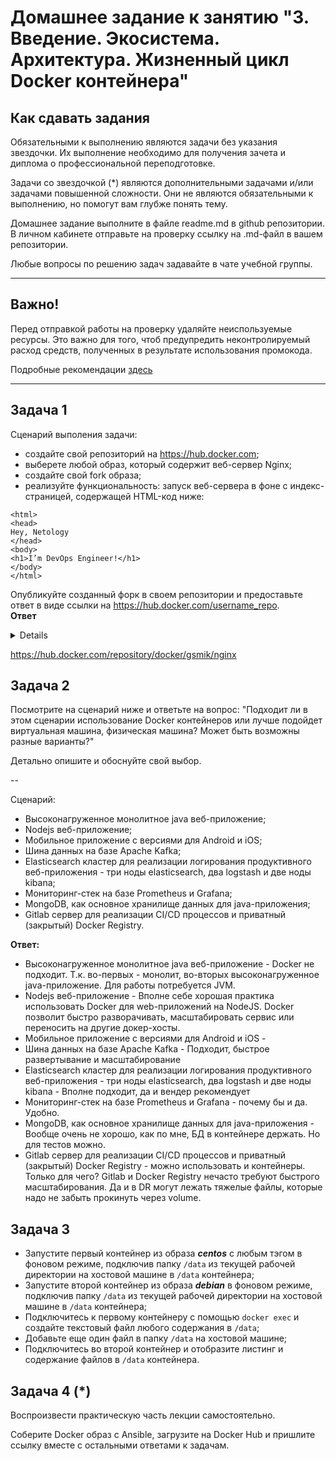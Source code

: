 # Домашнее задание к занятию "3. Введение. Экосистема. Архитектура. Жизненный цикл Docker контейнера"

## Как сдавать задания

Обязательными к выполнению являются задачи без указания звездочки. Их выполнение необходимо для получения зачета и диплома о профессиональной переподготовке.

Задачи со звездочкой (*) являются дополнительными задачами и/или задачами повышенной сложности. Они не являются обязательными к выполнению, но помогут вам глубже понять тему.

Домашнее задание выполните в файле readme.md в github репозитории. В личном кабинете отправьте на проверку ссылку на .md-файл в вашем репозитории.

Любые вопросы по решению задач задавайте в чате учебной группы.

---


## Важно!

Перед отправкой работы на проверку удаляйте неиспользуемые ресурсы.
Это важно для того, чтоб предупредить неконтролируемый расход средств, полученных в результате использования промокода.

Подробные рекомендации [здесь](https://github.com/netology-code/virt-homeworks/blob/virt-11/r/README.md)

---

## Задача 1

Сценарий выполения задачи:

- создайте свой репозиторий на https://hub.docker.com;
- выберете любой образ, который содержит веб-сервер Nginx;
- создайте свой fork образа;
- реализуйте функциональность:
запуск веб-сервера в фоне с индекс-страницей, содержащей HTML-код ниже:
```
<html>
<head>
Hey, Netology
</head>
<body>
<h1>I’m DevOps Engineer!</h1>
</body>
</html>
```
Опубликуйте созданный форк в своем репозитории и предоставьте ответ в виде ссылки на https://hub.docker.com/username_repo. \
**Ответ**
<details>

``` bash
vagrant@server1:~$ mkdir mydocker
vagrant@server1:~$ cd mydocker/
vagrant@server1:~/mydocker$ vi Dockerfile
vagrant@server1:~/mydocker$ 
vagrant@server1:~/mydocker$ 
vagrant@server1:~/mydocker$ vi index.html
vagrant@server1:~/mydocker$ vi Dockerfile
vagrant@server1:~/mydocker$ docker build -t gsmik/nginx
"docker build" requires exactly 1 argument.
See 'docker build --help'.

Usage:  docker build [OPTIONS] PATH | URL | -

Build an image from a Dockerfile
vagrant@server1:~/mydocker$ ls
Dockerfile  index.html
vagrant@server1:~/mydocker$ docker build -t gsmik/nginx
"docker build" requires exactly 1 argument.
See 'docker build --help'.

Usage:  docker build [OPTIONS] PATH | URL | -

Build an image from a Dockerfile
vagrant@server1:~/mydocker$ docker build -t gsmik/nginx:v1 .
Sending build context to Docker daemon  3.072kB
Error response from daemon: dockerfile parse error line 2: unknown instruction: MAINTENER
vagrant@server1:~/mydocker$ vi Dockerfile
vagrant@server1:~/mydocker$ docker build -t gsmik/nginx:v1 .
Sending build context to Docker daemon  3.072kB
Step 1/4 : FROM nginx:latest
latest: Pulling from library/nginx
8740c948ffd4: Pull complete 
d2c0556a17c5: Pull complete 
c8b9881f2c6a: Pull complete 
693c3ffa8f43: Pull complete 
8316c5e80e6d: Pull complete 
b2fe3577faa4: Pull complete 
Digest: sha256:b8f2383a95879e1ae064940d9a200f67a6c79e710ed82ac42263397367e7cc4e
Status: Downloaded newer image for nginx:latest
 ---> a99a39d070bf
Step 2/4 : MAINTAINER Sergey Gnetov
 ---> Running in 7c6457a10aa8
Removing intermediate container 7c6457a10aa8
 ---> 3858d471b3fc
Step 3/4 : ENV TZ=Europe/Moscow
 ---> Running in e2460467d1c8
Removing intermediate container e2460467d1c8
 ---> 6046504626f4
Step 4/4 : COPY ./index.html /usr/share/nginx/html/index.html
 ---> 24cd00d65909
Successfully built 24cd00d65909
Successfully tagged gsmik/nginx:v1
vagrant@server1:~/mydocker$ docker images
REPOSITORY    TAG       IMAGE ID       CREATED          SIZE
gsmik/nginx   v1        24cd00d65909   26 seconds ago   142MB
nginx         latest    a99a39d070bf   8 days ago       142MB
vagrant@server1:~/mydocker$ docker run -it -d -p 8080:80 --name nginx gsmik/nginx:latest
Unable to find image 'gsmik/nginx:latest' locally
docker: Error response from daemon: pull access denied for gsmik/nginx, repository does not exist or may require 'docker login': denied: requested access to the resource is denied.
See 'docker run --help'.
vagrant@server1:~/mydocker$ docker images
REPOSITORY    TAG       IMAGE ID       CREATED         SIZE
gsmik/nginx   v1        24cd00d65909   2 minutes ago   142MB
nginx         latest    a99a39d070bf   8 days ago      142MB
vagrant@server1:~/mydocker$ docker run -it -d -p 8080:80 --name nginx gsmik/nginx:v1
dd5b68250c101ae2ad36fefce6fa9a90df080415facf8b7ec09dec8579874b54
vagrant@server1:~/mydocker$ 
vagrant@server1:~/mydocker$ 
vagrant@server1:~/mydocker$ 
vagrant@server1:~/mydocker$ 
vagrant@server1:~/mydocker$ 
vagrant@server1:~/mydocker$ docker ps
CONTAINER ID   IMAGE            COMMAND                  CREATED          STATUS          PORTS                                   NAMES
dd5b68250c10   gsmik/nginx:v1   "/docker-entrypoint.…"   23 seconds ago   Up 21 seconds   0.0.0.0:8080->80/tcp, :::8080->80/tcp   nginx
vagrant@server1:~/mydocker$  curl 0.0.0.0:8080
<html>
<head>
Hey, Netology
</head>
<body>
<h1>I’m DevOps Engineer!</h1>
</body>
</html>
vagrant@server1:~/mydocker$ 
vagrant@server1:~/mydocker$ docker login -u gsmik
Password: 
WARNING! Your password will be stored unencrypted in /home/vagrant/.docker/config.json.
Configure a credential helper to remove this warning. See
https://docs.docker.com/engine/reference/commandline/login/#credentials-store

Login Succeeded
vagrant@server1:~/mydocker$ docker push gsmij/nginx:v1
The push refers to repository [docker.io/gsmij/nginx]
An image does not exist locally with the tag: gsmij/nginx
vagrant@server1:~/mydocker$ docker push gsmik/nginx:v1
The push refers to repository [docker.io/gsmik/nginx]
fa54b8866871: Pushed 
80115eeb30bc: Mounted from library/nginx 
049fd3bdb25d: Mounted from library/nginx 
ff1154af28db: Mounted from library/nginx 
8477a329ab95: Mounted from library/nginx 
7e7121bf193a: Mounted from library/nginx 
67a4178b7d47: Mounted from library/nginx 
v1: digest: sha256:24e100bcc9702f7479710b94b77ac835330db8bafe54191d85555fa08b5092aa size: 1777
```
</details>

https://hub.docker.com/repository/docker/gsmik/nginx


## Задача 2

Посмотрите на сценарий ниже и ответьте на вопрос:
"Подходит ли в этом сценарии использование Docker контейнеров или лучше подойдет виртуальная машина, физическая машина? Может быть возможны разные варианты?"

Детально опишите и обоснуйте свой выбор.

--

Сценарий:

- Высоконагруженное монолитное java веб-приложение;
- Nodejs веб-приложение;
- Мобильное приложение c версиями для Android и iOS;
- Шина данных на базе Apache Kafka;
- Elasticsearch кластер для реализации логирования продуктивного веб-приложения - три ноды elasticsearch, два logstash и две ноды kibana;
- Мониторинг-стек на базе Prometheus и Grafana;
- MongoDB, как основное хранилище данных для java-приложения;
- Gitlab сервер для реализации CI/CD процессов и приватный (закрытый) Docker Registry.

**Ответ:**
* Высоконагруженное монолитное java веб-приложение - Docker не подходит. Т.к. во-первых - монолит, во-вторых высоконагруженное java-приложение. Для работы потребуется JVM.
* Nodejs веб-приложение - Вполне себе хорошая практика использовать Docker для web-приложений на NodeJS. Docker позволит быстро разворачивать, масштабировать сервис или переносить на другие докер-хосты.
* Мобильное приложение c версиями для Android и iOS - 
* Шина данных на базе Apache Kafka - Подходит, быстрое развертывание и масштабирование
* Elasticsearch кластер для реализации логирования продуктивного веб-приложения - три ноды elasticsearch, два logstash и две ноды kibana - Вполне подходит, да и вендер рекомендует
* Мониторинг-стек на базе Prometheus и Grafana - почему бы и да. Удобно.
* MongoDB, как основное хранилище данных для java-приложения - Вообще очень не хорошо, как по мне, БД в контейнере держать. Но для тестов можно.
* Gitlab сервер для реализации CI/CD процессов и приватный (закрытый) Docker Registry - можно использовать и контейнеры. Только для чего? Gitlab и Docker Registry нечасто требуют быстрого масштабирования. Да и в DR могут лежать тяжелые файлы, которые надо не забыть  прокинуть через volume.


## Задача 3

- Запустите первый контейнер из образа ***centos*** c любым тэгом в фоновом режиме, подключив папку ```/data``` из текущей рабочей директории на хостовой машине в ```/data``` контейнера;
- Запустите второй контейнер из образа ***debian*** в фоновом режиме, подключив папку ```/data``` из текущей рабочей директории на хостовой машине в ```/data``` контейнера;
- Подключитесь к первому контейнеру с помощью ```docker exec``` и создайте текстовый файл любого содержания в ```/data```;
- Добавьте еще один файл в папку ```/data``` на хостовой машине;
- Подключитесь во второй контейнер и отобразите листинг и содержание файлов в ```/data``` контейнера.

## Задача 4 (*)

Воспроизвести практическую часть лекции самостоятельно.

Соберите Docker образ с Ansible, загрузите на Docker Hub и пришлите ссылку вместе с остальными ответами к задачам.

